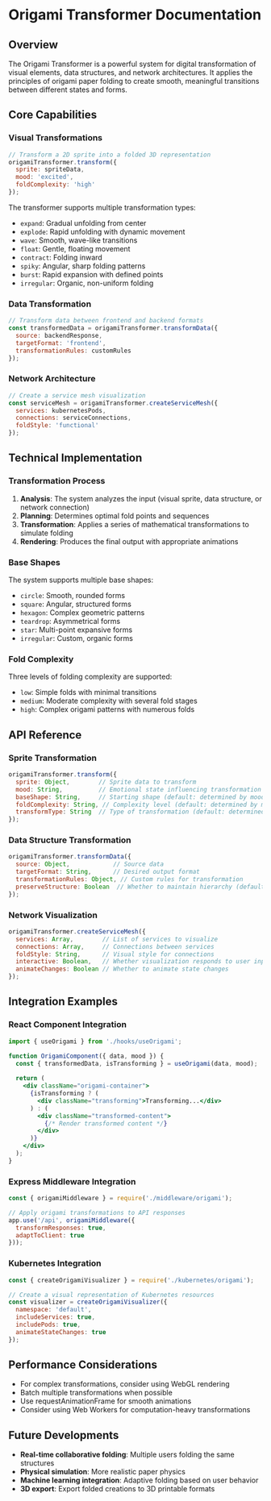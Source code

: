 # Origami Transformer Documentation

## Overview

The Origami Transformer is a powerful system for digital transformation of visual elements, data structures, and network architectures. It applies the principles of origami paper folding to create smooth, meaningful transitions between different states and forms.

## Core Capabilities

### Visual Transformations

```javascript
// Transform a 2D sprite into a folded 3D representation
origamiTransformer.transform({
  sprite: spriteData,
  mood: 'excited',
  foldComplexity: 'high'
});
```

The transformer supports multiple transformation types:
- `expand`: Gradual unfolding from center
- `explode`: Rapid unfolding with dynamic movement
- `wave`: Smooth, wave-like transitions
- `float`: Gentle, floating movement
- `contract`: Folding inward
- `spiky`: Angular, sharp folding patterns
- `burst`: Rapid expansion with defined points
- `irregular`: Organic, non-uniform folding

### Data Transformation

```javascript
// Transform data between frontend and backend formats
const transformedData = origamiTransformer.transformData({
  source: backendResponse,
  targetFormat: 'frontend',
  transformationRules: customRules
});
```

### Network Architecture

```javascript
// Create a service mesh visualization
const serviceMesh = origamiTransformer.createServiceMesh({
  services: kubernetesPods,
  connections: serviceConnections,
  foldStyle: 'functional'
});
```

## Technical Implementation

### Transformation Process

1. **Analysis**: The system analyzes the input (visual sprite, data structure, or network connection)
2. **Planning**: Determines optimal fold points and sequences
3. **Transformation**: Applies a series of mathematical transformations to simulate folding
4. **Rendering**: Produces the final output with appropriate animations

### Base Shapes

The system supports multiple base shapes:
- `circle`: Smooth, rounded forms
- `square`: Angular, structured forms
- `hexagon`: Complex geometric patterns
- `teardrop`: Asymmetrical forms
- `star`: Multi-point expansive forms
- `irregular`: Custom, organic forms

### Fold Complexity

Three levels of folding complexity are supported:
- `low`: Simple folds with minimal transitions
- `medium`: Moderate complexity with several fold stages
- `high`: Complex origami patterns with numerous folds

## API Reference

### Sprite Transformation

```javascript
origamiTransformer.transform({
  sprite: Object,        // Sprite data to transform
  mood: String,          // Emotional state influencing transformation
  baseShape: String,     // Starting shape (default: determined by mood)
  foldComplexity: String, // Complexity level (default: determined by mood)
  transformType: String  // Type of transformation (default: determined by mood)
});
```

### Data Structure Transformation

```javascript
origamiTransformer.transformData({
  source: Object,            // Source data
  targetFormat: String,      // Desired output format
  transformationRules: Object, // Custom rules for transformation
  preserveStructure: Boolean  // Whether to maintain hierarchy (default: true)
});
```

### Network Visualization

```javascript
origamiTransformer.createServiceMesh({
  services: Array,        // List of services to visualize
  connections: Array,     // Connections between services
  foldStyle: String,      // Visual style for connections
  interactive: Boolean,   // Whether visualization responds to user input
  animateChanges: Boolean // Whether to animate state changes
});
```

## Integration Examples

### React Component Integration

```jsx
import { useOrigami } from './hooks/useOrigami';

function OrigamiComponent({ data, mood }) {
  const { transformedData, isTransforming } = useOrigami(data, mood);
  
  return (
    <div className="origami-container">
      {isTransforming ? (
        <div className="transforming">Transforming...</div>
      ) : (
        <div className="transformed-content">
          {/* Render transformed content */}
        </div>
      )}
    </div>
  );
}
```

### Express Middleware Integration

```javascript
const { origamiMiddleware } = require('./middleware/origami');

// Apply origami transformations to API responses
app.use('/api', origamiMiddleware({
  transformResponses: true,
  adaptToClient: true
}));
```

### Kubernetes Integration

```javascript
const { createOrigamiVisualizer } = require('./kubernetes/origami');

// Create a visual representation of Kubernetes resources
const visualizer = createOrigamiVisualizer({
  namespace: 'default',
  includeServices: true,
  includePods: true,
  animateStateChanges: true
});
```

## Performance Considerations

- For complex transformations, consider using WebGL rendering
- Batch multiple transformations when possible
- Use requestAnimationFrame for smooth animations
- Consider using Web Workers for computation-heavy transformations

## Future Developments

- **Real-time collaborative folding**: Multiple users folding the same structures
- **Physical simulation**: More realistic paper physics
- **Machine learning integration**: Adaptive folding based on user behavior
- **3D export**: Export folded creations to 3D printable formats
